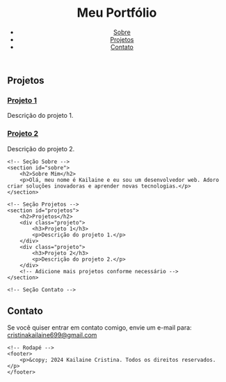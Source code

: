 <html lang="pt-BR">
<head>
    <meta charset="UTF-8">
    <meta name="viewport" content="width=device-width, initial-scale=1.0">
    <title>Meu Portfólio</title>
    <link rel="stylesheet" href="style.css">
</head>
<body>
    <!-- Cabeçalho da Página -->
    <header>
        <h1>Meu Portfólio</h1>
        <nav>
            <ul>
                <li><a href="#sobre">Sobre</a></li>
                <li><a href="#projetos">Projetos</a></li>
                <li><a href="#contato">Contato</a></li>
            </ul>
        </nav>
    </header>




<!-- Seção Projetos -->
<section id="projetos">
    <h2>Projetos</h2>
    <div class="projeto">
        <h3><a href="https://exemplo.com/projeto1">Projeto 1</a></h3>
        <p>Descrição do projeto 1.</p>
    </div>
    <div class="projeto">
        <h3><a href="https://exemplo.com/projeto2">Projeto 2</a></h3>
        <p>Descrição do projeto 2.</p>
    </div>
    <!-- Adicione mais projetos conforme necessário -->
</section>



    <!-- Seção Sobre -->
    <section id="sobre">
        <h2>Sobre Mim</h2>
        <p>Olá, meu nome é Kailaine e eu sou um desenvolvedor web. Adoro criar soluções inovadoras e aprender novas tecnologias.</p>
    </section>

    <!-- Seção Projetos -->
    <section id="projetos">
        <h2>Projetos</h2>
        <div class="projeto">
            <h3>Projeto 1</h3>
            <p>Descrição do projeto 1.</p>
        </div>
        <div class="projeto">
            <h3>Projeto 2</h3>
            <p>Descrição do projeto 2.</p>
        </div>
        <!-- Adicione mais projetos conforme necessário -->
    </section>

    <!-- Seção Contato -->
<section id="contato">
    <h2>Contato</h2>
    <p>Se você quiser entrar em contato comigo, envie um e-mail para: <a href="mailto:cristinakailaine699@gmail.com">cristinakailaine699@gmail.com</a></p>
</section>

    <!-- Rodapé -->
    <footer>
        <p>&copy; 2024 Kailaine Cristina. Todos os direitos reservados.</p>
    </footer>
</body>



